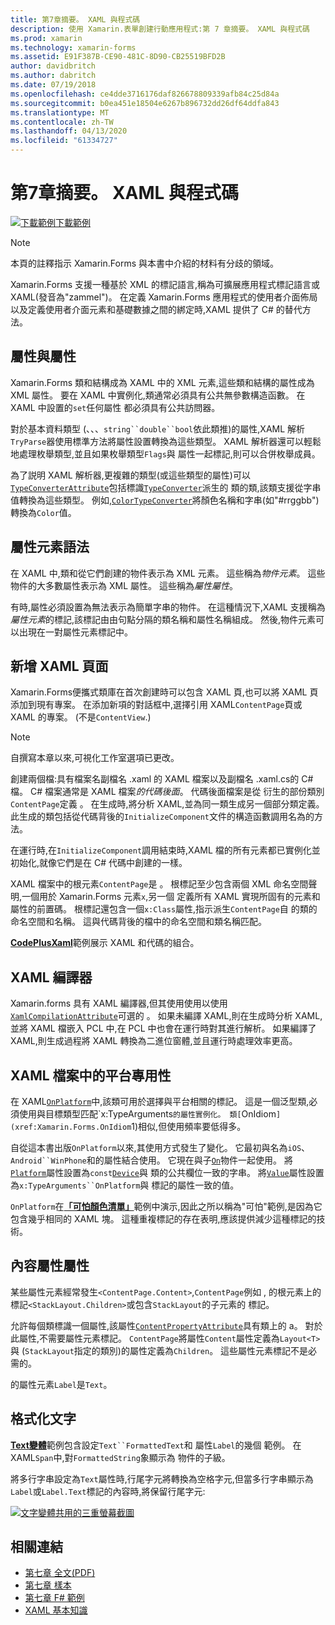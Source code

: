 ```yaml
---
title: 第7章摘要。 XAML 與程式碼
description: 使用 Xamarin.表單創建行動應用程式:第 7 章摘要。 XAML 與程式碼
ms.prod: xamarin
ms.technology: xamarin-forms
ms.assetid: E91F387B-CE90-481C-8D90-CB25519BFD2B
author: davidbritch
ms.author: dabritch
ms.date: 07/19/2018
ms.openlocfilehash: ce4dde3716176daf826678809339afb84c25d84a
ms.sourcegitcommit: b0ea451e18504e6267b896732dd26df64ddfa843
ms.translationtype: MT
ms.contentlocale: zh-TW
ms.lasthandoff: 04/13/2020
ms.locfileid: "61334727"
---
```

# <a name="summary-of-chapter-7-xaml-vs-code"></a>第7章摘要。 XAML 與程式碼

[![下載範例](~/media/shared/download.png)下載範例](https://github.com/xamarin/xamarin-forms-book-samples/tree/master/Chapter07)

> [!NOTE]
> 本頁的註釋指示 Xamarin.Forms 與本書中介紹的材料有分歧的領域。

Xamarin.Forms 支援一種基於 XML 的標記語言,稱為可擴展應用程式標記語言或 XAML(發音為"zammel")。 在定義 Xamarin.Forms 應用程式的使用者介面佈局以及定義使用者介面元素和基礎數據之間的綁定時,XAML 提供了 C# 的替代方法。

## <a name="properties-and-attributes"></a>屬性與屬性

Xamarin.Forms 類和結構成為 XAML 中的 XML 元素,這些類和結構的屬性成為 XML 屬性。 要在 XAML 中實例化,類通常必須具有公共無參數構造函數。 在 XAML 中設置的`set`任何屬性 都必須具有公共訪問器。

對於基本資料類型 (、、、`string``double``bool`依此類推)的屬性,XAML 解析`TryParse`器使用標準方法將屬性設置轉換為這些類型。 XAML 解析器還可以輕鬆地處理枚舉類型,並且如果枚舉類型`Flags`與 屬性一起標記,則可以合併枚舉成員。

為了説明 XAML 解析器,更複雜的類型(或這些類型的屬性)可以[`TypeConverterAttribute`](xref:Xamarin.Forms.TypeConverterAttribute)包括標識[`TypeConverter`](xref:Xamarin.Forms.TypeConverter)派生的 類的類,該類支援從字串值轉換為這些類型。 例如,[`ColorTypeConverter`](xref:Xamarin.Forms.ColorTypeConverter)將顏色名稱和字串(如"#rrggbb")轉換為`Color`值。

## <a name="property-element-syntax"></a>屬性元素語法

在 XAML 中,類和從它們創建的物件表示為 XML 元素。 這些稱為*物件元素*。 這些物件的大多數屬性表示為 XML 屬性。 這些稱為*屬性屬性*。

有時,屬性必須設置為無法表示為簡單字串的物件。 在這種情況下,XAML 支援稱為*屬性元素*的標記,該標記由由句點分隔的類名稱和屬性名稱組成。 然後,物件元素可以出現在一對屬性元素標記中。

## <a name="adding-a-xaml-page-to-your-project"></a>新增 XAML 頁面

Xamarin.Forms便攜式類庫在首次創建時可以包含 XAML 頁,也可以將 XAML 頁添加到現有專案。 在添加新項的對話框中,選擇引用 XAML`ContentPage`頁或 XAML 的專案。 (不是`ContentView`.)

> [!NOTE]
> 自撰寫本章以來,可視化工作室選項已更改。

創建兩個檔:具有檔案名副檔名 .xaml 的 XAML 檔案以及副檔名 .xaml.cs的 C# 檔。 C# 檔案通常是 XAML 檔案*的代碼後面*。 代碼後面檔案是從 衍生的部份類別`ContentPage`定義 。 在生成時,將分析 XAML,並為同一類生成另一個部分類定義。 此生成的類包括從代碼背後的`InitializeComponent`文件的構造函數調用名為的方法。

在運行時,在`InitializeComponent`調用結束時,XAML 檔的所有元素都已實例化並初始化,就像它們是在 C# 代碼中創建的一樣。

XAML 檔案中的根元素`ContentPage`是 。 根標記至少包含兩個 XML 命名空間聲明,一個用於 Xamarin.Forms 元素`x`,另一個 定義所有 XAML 實現所固有的元素和屬性的前置碼。 根標記還包含一個`x:Class`屬性,指示派生`ContentPage`自 的類的命名空間和名稱。 這與代碼背後的檔中的命名空間和類名稱匹配。

[**CodePlusXaml**](https://github.com/xamarin/xamarin-forms-book-samples/tree/master/Chapter07)範例展示 XAML 和代碼的組合。

## <a name="the-xaml-compiler"></a>XAML 編譯器

Xamarin.forms 具有 XAML 編譯器,但其使用使用以使用[`XamlCompilationAttribute`](xref:Xamarin.Forms.Xaml.XamlCompilationAttribute)可選的 。 如果未編譯 XAML,則在生成時分析 XAML,並將 XAML 檔嵌入 PCL 中,在 PCL 中也會在運行時對其進行解析。 如果編譯了 XAML,則生成過程將 XAML 轉換為二進位窗體,並且運行時處理效率更高。

## <a name="platform-specificity-in-the-xaml-file"></a>XAML 檔案中的平台專用性

在 XAML[`OnPlatform`](xref:Xamarin.Forms.OnPlatform`1)中,該類可用於選擇與平台相關的標記。 這是一個泛型類,必須使用與目標類型匹配`x:TypeArguments`的屬性實例化。 類[`OnIdiom`](xref:Xamarin.Forms.OnIdiom`1)相似,但使用頻率要低得多。

自從這本書出版`OnPlatform`以來,其使用方式發生了變化。 它最初與名為`iOS`、`Android``WinPhone`和的屬性結合使用。 它現在與子[`On`](xref:Xamarin.Forms.On)物件一起使用。 將[`Platform`](xref:Xamarin.Forms.On.Platform)屬性設置為`const`[`Device`](xref:Xamarin.Forms.Device)與 類的公共欄位一致的字串。 將[`Value`](xref:Xamarin.Forms.On.Value)屬性設置為`x:TypeArguments``OnPlatform`與 標記的屬性一致的值。

`OnPlatform`在[**「可怕顏色清單」**](https://github.com/xamarin/xamarin-forms-book-samples/tree/master/Chapter07/ScaryColorList)範例中演示,因此之所以稱為"可怕"範例,是因為它包含幾乎相同的 XAML 塊。 這種重複標記的存在表明,應該提供減少這種標記的技術。

## <a name="the-content-property-attributes"></a>內容屬性屬性

某些屬性元素經常發生`<ContentPage.Content>`,`ContentPage`例如 , 的根元素上的標記`<StackLayout.Children>`或包含`StackLayout`的子元素的 標記。

允許每個類標識一個屬性,該屬性[`ContentPropertyAttribute`](xref:Xamarin.Forms.ContentPropertyAttribute)具有類上的 a。 對於此屬性,不需要屬性元素標記。 `ContentPage`將屬性`Content`屬性定義為`Layout<T>`與 (`StackLayout`指定的類別)的屬性定義為`Children`。 這些屬性元素標記不是必需的。

的屬性元素`Label`是`Text`。

## <a name="formatted-text"></a>格式化文字

[**Text變體**](https://github.com/xamarin/xamarin-forms-book-samples/tree/master/Chapter07/TextVariations)範例包含設定`Text``FormattedText`和 屬性`Label`的幾個 範例。 在 XAML`Span`中,對`FormattedString`象顯示為 物件的子級。

 將多行字串設定為`Text`屬性時,行尾字元將轉換為空格字元,但當多行字串顯示為`Label`或`Label.Text`標記的內容時,將保留行尾字元:

 [![文字變體共用的三重螢幕截圖](images/ch07fg03-small.png "格式化文字變體")](images/ch07fg03-large.png#lightbox "格式化文字變體")

## <a name="related-links"></a>相關連結

- [第七章 全文(PDF)](https://download.xamarin.com/developer/xamarin-forms-book/XamarinFormsBook-Ch07-Apr2016.pdf)
- [第七章 樣本](https://github.com/xamarin/xamarin-forms-book-samples/tree/master/Chapter07)
- [第七章 F# 範例](https://github.com/xamarin/xamarin-forms-book-samples/tree/master/Chapter07/FS/CodePlusXaml)
- [XAML 基本知識](~/xamarin-forms/xaml/xaml-basics/index.md)

